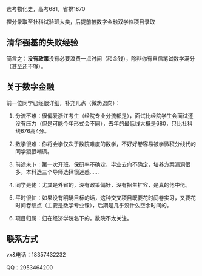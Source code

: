 选考物化史，高考681，省排1870

裸分录取至社科试验班大类，后提前被数字金融双学位项目录取

## **清华强基的失败经验**

简言之：**没有政策**没有必要浪费一点时间（和金钱），除非你有自信笔试数学满分（甚至还不够）。

## **关于数字金融**
前一位同学已经很详细，补充几点（微劝退向）：

1. 分流不难：很偏爱浙江考生（经院专业分流都是），面试比经院学生会面试还没有压力（但是可能今年形式会不同），去年的最低线大概是680，只比社科线676高4分。

2. 数学很难：你将会学仅次于数院难度的数学，不好好卷容易被学微积分线代的同学狠狠嘲讽。

3. 前途未卜：第一次开班，保研率不确定，毕业去向不确定，培养方案漏洞很多，本科选三个导师选择很迷惑……

4. 同学是佬：尤其是外省的，没有政策偏好，没有招生扩容，是真的佬中佬。

5. 平时很忙：如果没有明确目标的话，这种交叉项目既要花时间卷实习，又要花时间卷绩点（主要是数学专业课），后期是几乎没什么空余时间的。
6. 项目归属：归在经济学院名下的，数院不太关注。

## **联系方式**

vx&电话：18357432232   

QQ：2953464200